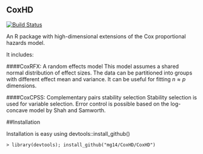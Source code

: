 CoxHD
-----

[![Build Status](https://travis-ci.org/mg14/CoxHD.svg)](https://travis-ci.org/mg14/CoxHD)

An R package with high-dimensional extensions of the Cox proportional hazards model.

It includes:

####CoxRFX: A random effects model
This model assumes a shared normal distribution of effect sizes. The data can be partitioned into groups with different effect mean and variance. 
It can be useful for fitting $n\approx p$ dimensions.
 
####CoxCPSS: Complementary pairs stability selection
Stability selection is used for variable selection. Error control is possible based on the log-concave model by Shah and Samworth.

##Installation

Installation is easy using devtools::install_github()

	> library(devtools); install_github("mg14/CoxHD/CoxHD")